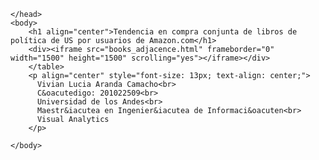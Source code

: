 <!DOCTYPE html>
<html>
	<head>
	  	<meta charset="utf-8">
		<title>Tendencia en compra conjunta de libros de política Estadounidence</title>
		<meta name="description" content="Tendencia en compra conjunta de libros de política Estadounidence">
 		<meta name="keywords" content="Books, Amazon">	  	
	  	  	
	</head>
	<body>
		<h1 align="center">Tendencia en compra conjunta de libros de política de US por usuarios de Amazon.com</h1>
		<div><iframe src="books_adjacence.html" frameborder="0" width="1500" height="1500" scrolling="yes"></iframe></div>
		</table>
	    <p align="center" style="font-size: 13px; text-align: center;">
	      Vivian Lucia Aranda Camacho<br>
	      C&oacutedigo: 201022509<br>
	      Universidad de los Andes<br>
	      Maestr&iacutea en Ingenier&iacutea de Informaci&oacuten<br>
	      Visual Analytics
	    </p>

	</body>
</html>
